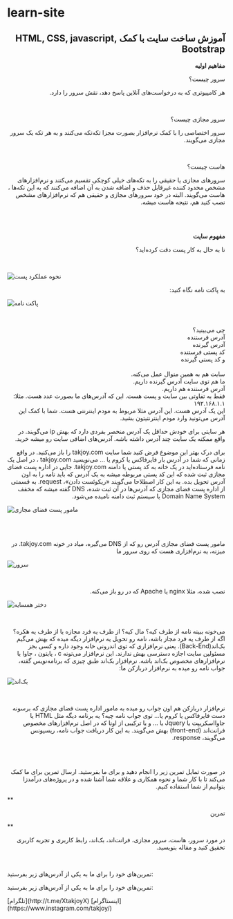 # learn-site
<h2 align='right' dir='rtl'> آموزش ساخت سایت با کمک HTML, CSS, javascript, Bootstrap</h2>

**<p align='right' dir='rtl'>مفاهیم اولیه</p>**

<p align='right' dir='rtl'>  سرور چیست؟</p>
<p align='right' dir='rtl'>  هر کامپیوتری که به درخواست‌های آنلاین پاسخ دهد، نقش سرور را دارد.</p>
<br/>
<p align='right' dir='rtl'>  سرور مجازی چیست؟</p>
<p align='right' dir='rtl'> سرور اختصاصی را با کمک نرم‌افزار  بصورت مجزا تکه‌تکه می‌کنند و به هر تکه یک سرور مجازی می‌گویند. </p>
<br/>
<p align='right' dir='rtl'>  هاست چیست؟</p>
<p align='right' dir='rtl'>  سرورهای مجازی یا حقیقی را به تکه‌های خیلی کوچکی تقسیم می‌کنند و نرم‌افزارهای مشخص محدود کننده غیرقابل حذف و اضافه شدن به آن اضافه می‌کنند که به این تکه‌ها ، هاست می‌گویند. البته  در خود سرورهای مجازی و حقیقی هم که نرم‌افزارهای مشخص نصب کنید هم، نتیجه هاست میشه.</p>
</br>
<br/>

**<p align='right' dir='rtl'>مفهوم سایت</p>**

<p align='right' dir='rtl'>تا به حال به کار پست دقت کرده‌اید؟ </p>
<br/>

![نحوه عملکرد پست](https://cdn.mashreghnews.ir/old/files/fa/news/1391/7/18/223039_135.gif) 


<p align='right' dir='rtl'>به پاکت نامه نگاه کنید:</p>


![پاکت نامه](http://rozup.ir/view/193419/%D8%B3%D8%A7%D8%B16.jpg)

<br/>
<p align='right' dir='rtl'>
چی می‌بینید؟
<br/>
آدرس فرستنده
<br/>
آدرس گیرنده
<br/>
کد پستی فرستنده
<br/>
و کد پستی گیرنده
<br/>
<br/>
سایت هم به همین منوال عمل می‌کنه.
<br/>
ما هم توی سایت آدرس گیرنده داریم.
<br/>
آدرس فرستنده هم داریم.
<br/>
فقط یه تفاوتی بین سایت و پست هست. این که آدرس‌های ما بصورت عدد هست. مثلا:
<br/>
۱۹۲.۱۶۸.۱.۱
<br/>
این یک آدرس هست. این آدرس مثلا مربوط به مودم اینترنتی هست. شما با کمک این آدرس می‌تونید وارد مودم اینترنتیتون بشید.


</p>
<p align='right' dir='rtl'>هر سایتی برای خودش حداقل یک آدرس منحصر بفردی دارد که بهش ip می‌گویند. در واقع ممکنه یک سایت چند آدرس داشته باشه.
آدرس‌های اضافی سایت رو میشه خرید.
</p>

<p align='right' dir='rtl'> برای درک بهتر این موضوع فرض کنید شما سایت takjoy.com را باز می‌کنید. در واقع زمانی که شما در آدرس بار فایرفاکس یا کروم یا ... می‌نویسید takjoy.com ، در اصل یک نامه فرستاده‌اید در یک خانه به کد پستی یا دامنه takjoy.com. جایی در اداره پست فضای مجازی ثبت شده که این کد پستی مربوطه میشه به یک آدرس که باید نامه را به اون آدرس تحویل بده. به این کار اصطلاحا می‌گویند «ریکوئست دادن»، request. به قسمتی از اداره پست فضای مجازی که آدرس‌ها در آن ثبت شده، DNS گفته میشه که مخفف ‌Domain Name System یا سیستم ثبت دامنه نامیده می‌شود. 

</p>

![مامور پست فضای مجازی](https://carpalfleet.com/wp-content/uploads/2018/06/rsz_shutterstock_584392576-915x610.jpg)

<br/>
<br/>
<p align='right' dir='rtl'>مامور پست فضای مجازی آدرس رو که از ‌DNS می‌گیره،‌ میاد در خونه takjoy.com.
 در میزنه، یه نرم‌افزاری هست که روی سرور ما
</p>

![سرور](http://www.mega.pk/items_images/Dell+PowerEdge+R730+Rack+Server+Price+in+Pakistan%2C+Specifications%2C+Features%2C+Reviews_-_16991.jpg)

<br/>
<p align='right' dir='rtl'> نصب شده، مثلا nginx یا Apache که در رو باز می‌کنه.</p>


![دختر همسایه](http://sv.file-server.in/s3/Single/1393/Mehr/10/Ali%20MaGic%20MG%20-%20Dokhtare%20Hamsaye.jpg)

<br/>
<p align='right' dir='rtl'>  می‌خونه ببینه نامه از طرف کیه؟ مال کیه؟ از طرف یه فرد مجازه یا از طرف یه هکره؟ اگه از طرف یه فرد مجاز باشه، نامه رو تحویل یه نرم‌افزار دیگه میده که بهش می‌گیم بک‌اند(Back-End). یعنی نرم‌افزاری که توی اندرونی خانه وجود داره و کسی بجز مسئولین سایت اجازه دسترسی بهش ندارند. این نرم‌افزار می‌تونه ‌c ، پایتون ، جاوا یا نرم‌افزارهای مخصوص بک‌اند باشه. نرم‌افزار بک‌اند طبق چیزی که برنامه‌نویس گفته، جواب نامه رو میده به نرم‌افزار دربازکن ما:
</p>

![بک‌اند](http://www.pix2pix.org/my_unzip/123609155906.jpg)

<br/>
<p align='right' dir='rtl'> نرم‌افزار دربازکن هم اون جواب رو میده به مامور اداره پست فضای مجازی که برسونه دست فایرفاکس یا کروم یا... 
توی جواب نامه چیه؟ یه برنامه دیگه مثل HTML یا جاوااسکریپت یا Jquery یا ... و یا ترکیبی  از اونا که در اصل نرم‌افزارهای مخصوص فرانت‌اند (front-end) بهش می‌گویند. به این کار دریافت جواب نامه، ریسپونس می‌گویند، response. 
</p>
</br>
</br>
<p align='right' dir='rtl'>در صورت تمایل تمرین زیر را انجام دهید و برای ما بفرستید. ارسال تمرین برای ما کمک می‌کند تا با کار شما و نحوه همکاری و علاقه شما آشنا شده و در پروژه‌های درآمدزا بتوانیم از شما استفاده کنیم.</p>
**<p align='right' dir='rtl'>تمرین</p>**
<p align='right' dir='rtl'>در مورد سرور، هاست، سرور مجازی، فرانت‌اند، بک‌اند، رابط کاربری و تجربه کاربری تحقیق کنید و مقاله بنویسید.</p>
</br>
<p>تمرین‌های خود را برای ما به یکی از آدرس‌های زیر بفرستید:</p>
<p>تمرین‌های خود را برای ما به یکی از آدرس‌های زیر بفرستید:</p>
[تلگرام](http://t.me/XtakjoyX)
[اینستاگرام](https://www.instagram.com/takjoy/)
